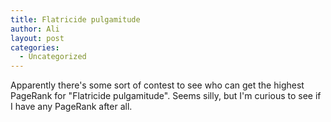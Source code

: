 ```yaml
---
title: Flatricide pulgamitude
author: Ali
layout: post
categories:
  - Uncategorized
---
```

Apparently there's some sort of contest to see who can get the highest PageRank for "Flatricide pulgamitude". Seems silly, but I'm curious to see if I have any PageRank after all.
